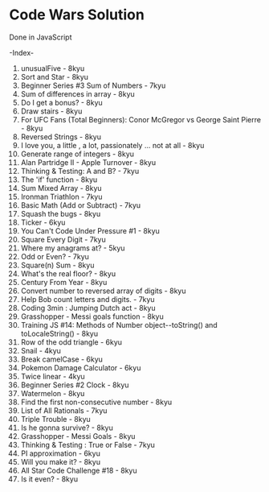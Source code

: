 # Code Wars Solution

Done in JavaScript

-Index-
1. unusualFive - 8kyu
2. Sort and Star - 8kyu
3. Beginner Series #3 Sum of Numbers - 7kyu
4. Sum of differences in array - 8kyu
5. Do I get a bonus? - 8kyu
6. Draw stairs - 8kyu
7. For UFC Fans (Total Beginners): Conor McGregor vs George Saint Pierre - 8kyu
8. Reversed Strings - 8kyu
9. I love you, a little , a lot, passionately ... not at all - 8kyu
10. Generate range of integers - 8kyu
11. Alan Partridge II - Apple Turnover - 8kyu
12. Thinking & Testing: A and B? - 7kyu
13. The 'if' function - 8kyu
14. Sum Mixed Array - 8kyu
15. Ironman Triathlon - 7kyu
16. Basic Math (Add or Subtract) - 7kyu
17. Squash the bugs - 8kyu
18. Ticker - 6kyu
19. You Can't Code Under Pressure #1 - 8kyu
20. Square Every Digit - 7kyu
21. Where my anagrams at? - 5kyu
22. Odd or Even? - 7kyu
23. Square(n) Sum - 8kyu
24. What's the real floor? - 8kyu
25. Century From Year - 8kyu
26. Convert number to reversed array of digits - 8kyu
27. Help Bob count letters and digits. - 7kyu
28. Coding 3min : Jumping Dutch act - 8kyu
29. Grasshopper - Messi goals function - 8kyu
30. Training JS #14: Methods of Number object--toString() and toLocaleString() - 8kyu
31. Row of the odd triangle - 6kyu
32. Snail - 4kyu
33. Break camelCase - 6kyu
34. Pokemon Damage Calculator - 6kyu
35. Twice linear - 4kyu
36. Beginner Series #2 Clock - 8kyu
37. Watermelon - 8kyu
38. Find the first non-consecutive number - 8kyu
39. List of All Rationals - 7kyu
40. Triple Trouble - 8kyu
41. Is he gonna survive? - 8kyu
42. Grasshopper - Messi Goals - 8kyu
43. Thinking & Testing : True or False - 7kyu
44. PI approximation - 6kyu
45. Will you make it? - 8kyu
46. All Star Code Challenge #18 - 8kyu
47. Is it even? - 8kyu

